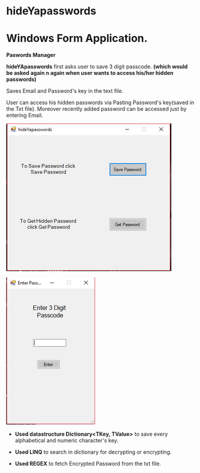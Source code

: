 # hideYapasswords 
# Windows Form Application.


**Paswords Manager**


**hideYApasswords** first asks user to save 3 digit passcode. **(which would be asked again n again when user wants to access his/her hidden passwords)**

Saves Email and Password's key in the text file.

User can access his hidden passwords via Pasting Password's key(saved in the Txt file). 
Moreover recently added password can be accessed just by entering Email.

![hideYApasswordsWFA](https://github.com/Syed1-Hassan/hideYApasswordsWFA/blob/master/hideYApasswords%20Screen%20shots/ss1.PNG)

![hideYApasswordsWFA](https://github.com/Syed1-Hassan/hideYApasswordsWFA/blob/master/hideYApasswords%20Screen%20shots/ss2.PNG)



* **Used datastructure Dictionary<TKey, TValue>** to save every alphabetical and numeric character's key. 

* **Used LINQ** to search in dictionary for decrypting or encrypting. 

* **Used REGEX** to fetch Encrypted Password from the txt file.

